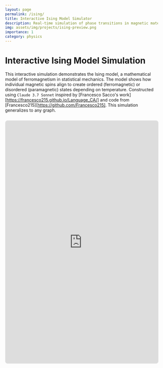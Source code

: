 ```yaml
---
layout: page
permalink: /ising/
title: Interactive Ising Model Simulator
description: Real-time simulation of phase transitions in magnetic materials
img: assets/img/projects/ising-preview.png
importance: 1
category: physics
---
```


# Interactive Ising Model Simulation

This interactive simulation demonstrates the Ising model, a mathematical model of ferromagnetism in statistical mechanics. The model shows how individual magnetic spins align to create ordered (ferromagnetic) or disordered (paramagnetic) states depending on temperature. Constructed using `Claude 3.7 Sonnet` inspired by [Francesco Sacco's work][https://francesco215.github.io/Language_CA/] and code from [Francesco215][https://github.com/Francesco215]. This simulation generalizes to any graph.

<div class="ising-embed">
  <iframe src="https://dvdjsp.github.io/Graphs-Ising/" title="Ising Model Simulation" frameborder="0"></iframe>
</div>

<style>
.ising-embed {
  position: relative;
  width: 100%;
  height: 800px;
  margin: 25px 0;
  border: 1px solid #eaeaea;
  border-radius: 8px;
  overflow: hidden;
}

.ising-embed iframe {
  position: absolute;
  top: 0;
  left: 0;
  width: 100%;
  height: 100%;
}
</style>
